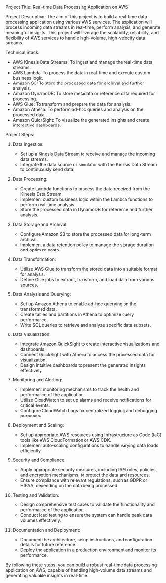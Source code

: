 Project Title: Real-time Data Processing Application on AWS

Project Description:
The aim of this project is to build a real-time data processing application using various AWS services. The application will process incoming data streams in real-time, perform analysis, and generate meaningful insights. This project will leverage the scalability, reliability, and flexibility of AWS services to handle high-volume, high-velocity data streams.

Technical Stack:
- AWS Kinesis Data Streams: To ingest and manage the real-time data streams.
- AWS Lambda: To process the data in real-time and execute custom business logic.
- Amazon S3: To store the processed data for archival and further analysis.
- Amazon DynamoDB: To store metadata or reference data required for processing.
- AWS Glue: To transform and prepare the data for analysis.
- Amazon Athena: To perform ad-hoc queries and analysis on the processed data.
- Amazon QuickSight: To visualize the generated insights and create interactive dashboards.

Project Steps:

1. Data Ingestion:
   - Set up a Kinesis Data Stream to receive and manage the incoming data streams.
   - Integrate the data source or simulator with the Kinesis Data Stream to continuously send data.

2. Data Processing:
   - Create Lambda functions to process the data received from the Kinesis Data Stream.
   - Implement custom business logic within the Lambda functions to perform real-time analysis.
   - Store the processed data in DynamoDB for reference and further analysis.

3. Data Storage and Archival:
   - Configure Amazon S3 to store the processed data for long-term archival.
   - Implement a data retention policy to manage the storage duration and optimize costs.

4. Data Transformation:
   - Utilize AWS Glue to transform the stored data into a suitable format for analysis.
   - Define Glue jobs to extract, transform, and load data from various sources.

5. Data Analysis and Querying:
   - Set up Amazon Athena to enable ad-hoc querying on the transformed data.
   - Create tables and partitions in Athena to optimize query performance.
   - Write SQL queries to retrieve and analyze specific data subsets.

6. Data Visualization:
   - Integrate Amazon QuickSight to create interactive visualizations and dashboards.
   - Connect QuickSight with Athena to access the processed data for visualization.
   - Design intuitive dashboards to present the generated insights effectively.

7. Monitoring and Alerting:
   - Implement monitoring mechanisms to track the health and performance of the application.
   - Utilize CloudWatch to set up alarms and receive notifications for critical events.
   - Configure CloudWatch Logs for centralized logging and debugging purposes.

8. Deployment and Scaling:
   - Set up appropriate AWS resources using Infrastructure as Code (IaC) tools like AWS CloudFormation or AWS CDK.
   - Implement auto-scaling configurations to handle varying data loads efficiently.

9. Security and Compliance:
   - Apply appropriate security measures, including IAM roles, policies, and encryption mechanisms, to protect the data and resources.
   - Ensure compliance with relevant regulations, such as GDPR or HIPAA, depending on the data being processed.

10. Testing and Validation:
    - Design comprehensive test cases to validate the functionality and performance of the application.
    - Conduct load testing to ensure the system can handle peak data volumes effectively.

11. Documentation and Deployment:
    - Document the architecture, setup instructions, and configuration details for future reference.
    - Deploy the application in a production environment and monitor its performance.

By following these steps, you can build a robust real-time data processing application on AWS, capable of handling high-volume data streams and generating valuable insights in real-time.
